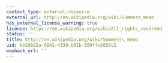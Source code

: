 ```yaml
---
content_type: external-resource
external_url: http://en.wikipedia.org/wiki/Summers_memo
has_external_license_warning: true
license: https://en.wikipedia.org/wiki/All_rights_reserved
status: ''
title: http://en.wikipedia.org/wiki/Summers\_memo
uid: bb2db92a-0841-4339-b01b-559ffc6859c2
wayback_url: ''
---
```

